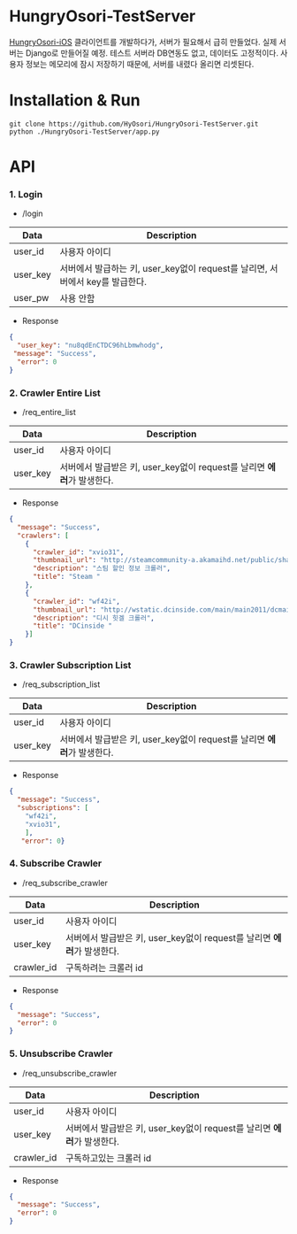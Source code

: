 # HungryOsori-TestServer
[HungryOsori-iOS](https://github.com/HyOsori/HungryOsori-iOS) 클라이언트를 개발하다가, 서버가 필요해서 급히 만들었다. 실제 서버는 Django로 만들어질 예정. 테스트 서버라 DB연동도 없고, 데이터도 고정적이다.
사용자 정보는 메모리에 잠시 저장하기 때문에, 서버를 내렸다 올리면 리셋된다.

# Installation & Run
```
git clone https://github.com/HyOsori/HungryOsori-TestServer.git
python ./HungryOsori-TestServer/app.py
```

# API
### 1. Login
- /login

|Data|Description|
|----|-----------|
|user_id|사용자 아이디|
|user_key|서버에서 발급하는 키, user_key없이 request를 날리면, 서버에서 key를 발급한다.|
|user_pw|사용 안함|

- Response
```JSON
{
  "user_key": "nu8qdEnCTDC96hLbmwhodg",
 "message": "Success",
  "error": 0
}
```

### 2. Crawler Entire List
- /req_entire_list

|Data|Description|
|----|-----------|
|user_id|사용자 아이디|
|user_key|서버에서 발급받은 키, user_key없이 request를 날리면 <B>에러</B>가 발생한다.|

- Response
```JSON
{
  "message": "Success",
  "crawlers": [
    {
      "crawler_id": "xvio31",
      "thumbnail_url": "http://steamcommunity-a.akamaihd.net/public/shared/images/header/globalheader_logo.png",
      "description": "스팀 할인 정보 크롤러",
      "title": "Steam "
    },
    {
      "crawler_id": "wf42i",
      "thumbnail_url": "http://wstatic.dcinside.com/main/main2011/dcmain/logo_swf/top_logo_160718.png",
      "description": "디시 힛겔 크롤러",
      "title": "DCinside "
    }]
}
```

###  3. Crawler Subscription List
- /req_subscription_list

|Data|Description|
|----|-----------|
|user_id|사용자 아이디|
|user_key|서버에서 발급받은 키, user_key없이 request를 날리면 <B>에러</B>가 발생한다.|

- Response
```JSON
{
  "message": "Success",
  "subscriptions": [
    "wf42i",
    "xvio31",
    ],
   "error": 0}
```

###  4. Subscribe Crawler
- /req_subscribe_crawler

|Data|Description|
|----|-----------|
|user_id|사용자 아이디|
|user_key|서버에서 발급받은 키, user_key없이 request를 날리면 <B>에러</B>가 발생한다.|
|crawler_id|구독하려는 크롤러 id|

- Response
```JSON
{
  "message": "Success",
  "error": 0
}
```

###  5. Unsubscribe Crawler
- /req_unsubscribe_crawler

|Data|Description|
|----|-----------|
|user_id|사용자 아이디|
|user_key|서버에서 발급받은 키, user_key없이 request를 날리면 <B>에러</B>가 발생한다.|
|crawler_id|구독하고있는 크롤러 id|

- Response
```JSON
{
  "message": "Success",
  "error": 0
}
```
